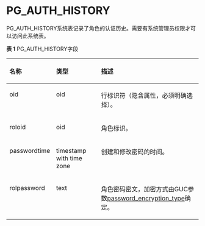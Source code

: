 # PG\_AUTH\_HISTORY

PG\_AUTH\_HISTORY系统表记录了角色的认证历史。需要有系统管理员权限才可以访问此系统表。

**表 1**  PG\_AUTH\_HISTORY字段

<a name="zh-cn_topic_0283137138_zh-cn_topic_0237122274_zh-cn_topic_0059778384_t5fb673ee0ad447e0b63bbec35efa0f12"></a>
<table><thead align="left"><tr id="zh-cn_topic_0283137138_zh-cn_topic_0237122274_zh-cn_topic_0059778384_r0f8bf59ddd65476fb6f55dcf0fc075f5"><th class="cellrowborder" valign="top" width="16.48835116488351%" id="mcps1.2.4.1.1"><p id="zh-cn_topic_0283137138_zh-cn_topic_0237122274_zh-cn_topic_0059778384_a9bb48ad0ef364fe5912afa95305b5b41"><a name="zh-cn_topic_0283137138_zh-cn_topic_0237122274_zh-cn_topic_0059778384_a9bb48ad0ef364fe5912afa95305b5b41"></a><a name="zh-cn_topic_0283137138_zh-cn_topic_0237122274_zh-cn_topic_0059778384_a9bb48ad0ef364fe5912afa95305b5b41"></a>名称</p>
</th>
<th class="cellrowborder" valign="top" width="26.027397260273972%" id="mcps1.2.4.1.2"><p id="zh-cn_topic_0283137138_zh-cn_topic_0237122274_zh-cn_topic_0059778384_a08f0ff1e3db64d6b9732fcd3245bc7dd"><a name="zh-cn_topic_0283137138_zh-cn_topic_0237122274_zh-cn_topic_0059778384_a08f0ff1e3db64d6b9732fcd3245bc7dd"></a><a name="zh-cn_topic_0283137138_zh-cn_topic_0237122274_zh-cn_topic_0059778384_a08f0ff1e3db64d6b9732fcd3245bc7dd"></a>类型</p>
</th>
<th class="cellrowborder" valign="top" width="57.48425157484252%" id="mcps1.2.4.1.3"><p id="zh-cn_topic_0283137138_zh-cn_topic_0237122274_zh-cn_topic_0059778384_abfa2d190c045436da458582f8baf0e25"><a name="zh-cn_topic_0283137138_zh-cn_topic_0237122274_zh-cn_topic_0059778384_abfa2d190c045436da458582f8baf0e25"></a><a name="zh-cn_topic_0283137138_zh-cn_topic_0237122274_zh-cn_topic_0059778384_abfa2d190c045436da458582f8baf0e25"></a>描述</p>
</th>
</tr>
</thead>
<tbody><tr id="zh-cn_topic_0283137138_zh-cn_topic_0237122274_row19254825154910"><td class="cellrowborder" valign="top" width="16.48835116488351%" headers="mcps1.2.4.1.1 "><p id="zh-cn_topic_0283137138_zh-cn_topic_0237122274_p9254122511496"><a name="zh-cn_topic_0283137138_zh-cn_topic_0237122274_p9254122511496"></a><a name="zh-cn_topic_0283137138_zh-cn_topic_0237122274_p9254122511496"></a>oid</p>
</td>
<td class="cellrowborder" valign="top" width="26.027397260273972%" headers="mcps1.2.4.1.2 "><p id="zh-cn_topic_0283137138_zh-cn_topic_0237122274_p4254182554911"><a name="zh-cn_topic_0283137138_zh-cn_topic_0237122274_p4254182554911"></a><a name="zh-cn_topic_0283137138_zh-cn_topic_0237122274_p4254182554911"></a>oid</p>
</td>
<td class="cellrowborder" valign="top" width="57.48425157484252%" headers="mcps1.2.4.1.3 "><p id="zh-cn_topic_0283137138_zh-cn_topic_0237122274_p325442516491"><a name="zh-cn_topic_0283137138_zh-cn_topic_0237122274_p325442516491"></a><a name="zh-cn_topic_0283137138_zh-cn_topic_0237122274_p325442516491"></a>行标识符（隐含属性，必须明确选择）。</p>
</td>
</tr>
<tr id="zh-cn_topic_0283137138_zh-cn_topic_0237122274_zh-cn_topic_0059778384_r72c9542805dd42ee9f8d4fef90e182d1"><td class="cellrowborder" valign="top" width="16.48835116488351%" headers="mcps1.2.4.1.1 "><p id="zh-cn_topic_0283137138_zh-cn_topic_0237122274_zh-cn_topic_0059778384_aab7e1722bf9846df8639bfeb50bd5f1d"><a name="zh-cn_topic_0283137138_zh-cn_topic_0237122274_zh-cn_topic_0059778384_aab7e1722bf9846df8639bfeb50bd5f1d"></a><a name="zh-cn_topic_0283137138_zh-cn_topic_0237122274_zh-cn_topic_0059778384_aab7e1722bf9846df8639bfeb50bd5f1d"></a>roloid</p>
</td>
<td class="cellrowborder" valign="top" width="26.027397260273972%" headers="mcps1.2.4.1.2 "><p id="zh-cn_topic_0283137138_zh-cn_topic_0237122274_zh-cn_topic_0059778384_a044061119da04ed6813777a3adcc2311"><a name="zh-cn_topic_0283137138_zh-cn_topic_0237122274_zh-cn_topic_0059778384_a044061119da04ed6813777a3adcc2311"></a><a name="zh-cn_topic_0283137138_zh-cn_topic_0237122274_zh-cn_topic_0059778384_a044061119da04ed6813777a3adcc2311"></a>oid</p>
</td>
<td class="cellrowborder" valign="top" width="57.48425157484252%" headers="mcps1.2.4.1.3 "><p id="zh-cn_topic_0283137138_zh-cn_topic_0237122274_zh-cn_topic_0059778384_a32c6763ff9954d6fa7c814ab9e1f1cc6"><a name="zh-cn_topic_0283137138_zh-cn_topic_0237122274_zh-cn_topic_0059778384_a32c6763ff9954d6fa7c814ab9e1f1cc6"></a><a name="zh-cn_topic_0283137138_zh-cn_topic_0237122274_zh-cn_topic_0059778384_a32c6763ff9954d6fa7c814ab9e1f1cc6"></a>角色标识。</p>
</td>
</tr>
<tr id="zh-cn_topic_0283137138_zh-cn_topic_0237122274_zh-cn_topic_0059778384_racd76d5533a843549867df495cd1709b"><td class="cellrowborder" valign="top" width="16.48835116488351%" headers="mcps1.2.4.1.1 "><p id="zh-cn_topic_0283137138_zh-cn_topic_0237122274_zh-cn_topic_0059778384_abcebd75676a84d7c9492fe8946763932"><a name="zh-cn_topic_0283137138_zh-cn_topic_0237122274_zh-cn_topic_0059778384_abcebd75676a84d7c9492fe8946763932"></a><a name="zh-cn_topic_0283137138_zh-cn_topic_0237122274_zh-cn_topic_0059778384_abcebd75676a84d7c9492fe8946763932"></a>passwordtime</p>
</td>
<td class="cellrowborder" valign="top" width="26.027397260273972%" headers="mcps1.2.4.1.2 "><p id="zh-cn_topic_0283137138_zh-cn_topic_0237122274_zh-cn_topic_0059778384_a6ac9be775e484b8db7253026273aaab9"><a name="zh-cn_topic_0283137138_zh-cn_topic_0237122274_zh-cn_topic_0059778384_a6ac9be775e484b8db7253026273aaab9"></a><a name="zh-cn_topic_0283137138_zh-cn_topic_0237122274_zh-cn_topic_0059778384_a6ac9be775e484b8db7253026273aaab9"></a>timestamp with time zone</p>
</td>
<td class="cellrowborder" valign="top" width="57.48425157484252%" headers="mcps1.2.4.1.3 "><p id="zh-cn_topic_0283137138_zh-cn_topic_0237122274_zh-cn_topic_0059778384_a75567323b5ab4f398cdd863cc88b1cfe"><a name="zh-cn_topic_0283137138_zh-cn_topic_0237122274_zh-cn_topic_0059778384_a75567323b5ab4f398cdd863cc88b1cfe"></a><a name="zh-cn_topic_0283137138_zh-cn_topic_0237122274_zh-cn_topic_0059778384_a75567323b5ab4f398cdd863cc88b1cfe"></a>创建和修改密码的时间。</p>
</td>
</tr>
<tr id="zh-cn_topic_0283137138_zh-cn_topic_0237122274_zh-cn_topic_0059778384_r905110f2322c4c8683995e32a0a56cb6"><td class="cellrowborder" valign="top" width="16.48835116488351%" headers="mcps1.2.4.1.1 "><p id="zh-cn_topic_0283137138_zh-cn_topic_0237122274_zh-cn_topic_0059778384_a103661b798b64b0b8195c87294484c08"><a name="zh-cn_topic_0283137138_zh-cn_topic_0237122274_zh-cn_topic_0059778384_a103661b798b64b0b8195c87294484c08"></a><a name="zh-cn_topic_0283137138_zh-cn_topic_0237122274_zh-cn_topic_0059778384_a103661b798b64b0b8195c87294484c08"></a>rolpassword</p>
</td>
<td class="cellrowborder" valign="top" width="26.027397260273972%" headers="mcps1.2.4.1.2 "><p id="zh-cn_topic_0283137138_zh-cn_topic_0237122274_zh-cn_topic_0059778384_a9d80c274ee88472388852e363bf81d64"><a name="zh-cn_topic_0283137138_zh-cn_topic_0237122274_zh-cn_topic_0059778384_a9d80c274ee88472388852e363bf81d64"></a><a name="zh-cn_topic_0283137138_zh-cn_topic_0237122274_zh-cn_topic_0059778384_a9d80c274ee88472388852e363bf81d64"></a>text</p>
</td>
<td class="cellrowborder" valign="top" width="57.48425157484252%" headers="mcps1.2.4.1.3 "><p id="zh-cn_topic_0283137138_zh-cn_topic_0237122274_zh-cn_topic_0059778384_a996da8ed8bea4f3e83ee3fde51b54d33"><a name="zh-cn_topic_0283137138_zh-cn_topic_0237122274_zh-cn_topic_0059778384_a996da8ed8bea4f3e83ee3fde51b54d33"></a><a name="zh-cn_topic_0283137138_zh-cn_topic_0237122274_zh-cn_topic_0059778384_a996da8ed8bea4f3e83ee3fde51b54d33"></a>角色密码密文，加密方式由GUC参数<a href="安全和认证_postgresql-conf.md#zh-cn_topic_0237124696_zh-cn_topic_0059778664_se6b55c35b44945099d33b403a5a43bce">password_encryption_type</a>确定。</p>
</td>
</tr>
</tbody>
</table>



